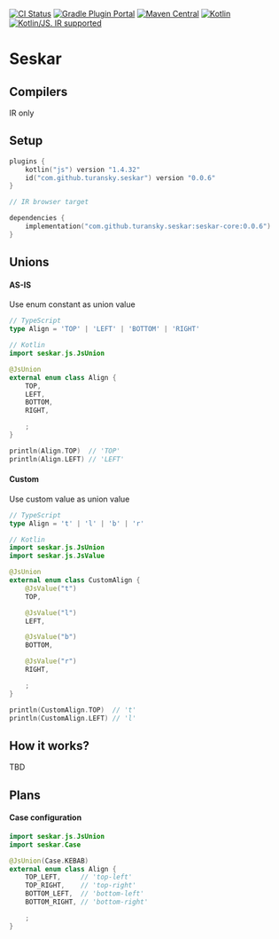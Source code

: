<!--
[![CI Status](https://github.com/turansky/seskar/workflows/CI/badge.svg)](https://github.com/turansky/seskar/actions)
-->
[![CI Status](https://github.com/turansky/seskar/workflows/gradle%20plugin/badge.svg)](https://github.com/turansky/seskar/actions)
[![Gradle Plugin Portal](https://img.shields.io/maven-metadata/v/https/plugins.gradle.org/m2/com/github/turansky/seskar/com.github.turansky.seskar.gradle.plugin/maven-metadata.xml.svg?label=plugin&logo=gradle)](https://plugins.gradle.org/plugin/com.github.turansky.seskar)
[![Maven Central](https://img.shields.io/maven-central/v/com.github.turansky.seskar/seskar-core?logo=apache-maven)](https://mvnrepository.com/artifact/com.github.turansky.seskar/seskar-core)
[![Kotlin](https://img.shields.io/badge/kotlin-1.4.32-blue.svg?logo=kotlin)](http://kotlinlang.org)
[![Kotlin/JS. IR supported](https://img.shields.io/badge/kotlin-IR%20only-yellow?logo=kotlin&logoColor=yellow)](https://kotl.in/jsirsupported)

# Seskar

## Compilers
IR only

## Setup
```kotlin
plugins {
    kotlin("js") version "1.4.32"
    id("com.github.turansky.seskar") version "0.0.6"
}

// IR browser target

dependencies {
    implementation("com.github.turansky.seskar:seskar-core:0.0.6")
}
```

## Unions

#### AS-IS

Use enum constant as union value

```typescript
// TypeScript
type Align = 'TOP' | 'LEFT' | 'BOTTOM' | 'RIGHT'
```

```kotlin
// Kotlin
import seskar.js.JsUnion

@JsUnion
external enum class Align {
    TOP,
    LEFT,
    BOTTOM,
    RIGHT,

    ;
}

println(Align.TOP)  // 'TOP'
println(Align.LEFT) // 'LEFT'
```

#### Custom

Use custom value as union value

```typescript
// TypeScript
type Align = 't' | 'l' | 'b' | 'r'
```

```kotlin
// Kotlin
import seskar.js.JsUnion
import seskar.js.JsValue

@JsUnion
external enum class CustomAlign {
    @JsValue("t")
    TOP,

    @JsValue("l")
    LEFT,

    @JsValue("b")
    BOTTOM,

    @JsValue("r")
    RIGHT,

    ;
}

println(CustomAlign.TOP)  // 't'
println(CustomAlign.LEFT) // 'l'
```

## How it works?

TBD

## Plans

#### Case configuration

```kotlin
import seskar.js.JsUnion
import seskar.Case

@JsUnion(Case.KEBAB)
external enum class Align {
    TOP_LEFT,     // 'top-left'
    TOP_RIGHT,    // 'top-right' 
    BOTTOM_LEFT,  // 'bottom-left'
    BOTTOM_RIGHT, // 'bottom-right'

    ;
}
``` 

